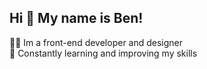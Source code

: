 ## Hi 👋 My name is Ben!

👨‍🏭 Im a front-end developer and designer<br>
🎯 Constantly learning and improving my skills
